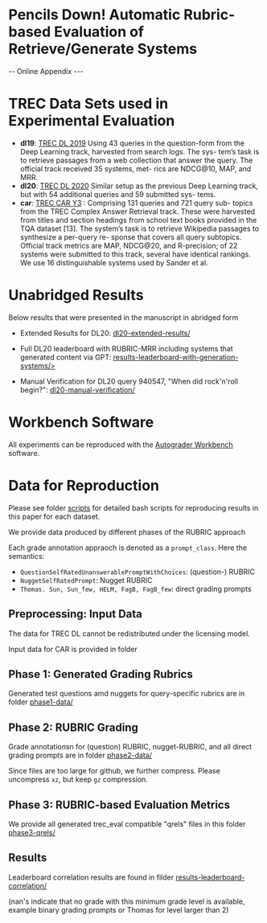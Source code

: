 # Pencils Down! Automatic Rubric-based Evaluation of Retrieve/Generate Systems

-- Online Appendix ---

# TREC  Data Sets used in Experimental Evaluation

- **dl19**: [TREC DL 2019](https://microsoft.github.io/msmarco/TREC-Deep-Learning)  Using 43 queries in the question-form from
the Deep Learning track, harvested from search logs. The sys-
tem’s task is to retrieve passages from a web collection that
answer the query. The official track received 35 systems, met-
rics are NDCG@10, MAP, and MRR.
-  **dl20**: [TREC DL 2020](https://microsoft.github.io/msmarco/TREC-Deep-Learning) Similar setup as the previous Deep Learning
track, but with 54 additional queries and 59 submitted sys-
tems.
- **car**: [TREC CAR Y3](http://trec-car.cs.unh.edu/datareleases/) : Comprising 131 queries and 721 query sub-
topics from the TREC Complex Answer Retrieval track. These
were harvested from titles and section headings from school
text books provided in the TQA dataset [13]. The system’s task
is to retrieve Wikipedia passages to synthesize a per-query re-
sponse that covers all query subtopics. Official track metrics
are MAP, NDCG@20, and R-precision; of 22 systems were
submitted to this track, several have identical rankings. We
use 16 distinguishable systems used by Sander et al.

# Unabridged Results

Below results that were presented in the manuscript in abridged form

* Extended Results for DL20: [dl20-extended-results/](dl20-extended-results/])

* Full DL20 leaderboard with RUBRIC-MRR including systems that generated content via GPT: [results-leaderboard-with-generation-systems/>](results-leaderboard-with-generation-systems/)

* Manual Verification for DL20  query 940547, "When did rock'n'roll begin?": [dl20-manual-verification/](dl20-manual-verification/)


# Workbench Software

All experiments can be reproduced with the [Autograder Workbench](https://github.com/TREMA-UNH/autograding-workbench)  software.



# Data for Reproduction


Please see folder [scripts](scripts) for detailed bash scripts for reproducing results in this paper for each dataset.

We provide data produced by different phases of the RUBRIC approach


Each grade annotation appraoch is denoted as a `prompt_class`. Here the semantics:

* `QuestionSelfRatedUnanswerablePromptWithChoices`:  (question-) RUBRIC 
* `NuggetSelfRatedPrompt`: Nugget RUBRIC
* `Thomas. Sun, Sun_few, HELM, FagB, FagB_few`: direct grading prompts


## Preprocessing: Input Data

The data for TREC DL cannot be redistributed under the licensing model.

Input data for CAR is provided in folder <iinput-data/>

## Phase 1: Generated Grading Rubrics

Generated test questions amd nuggets for query-specific rubrics are in folder [phase1-data/](phase1-data/)

## Phase 2:  RUBRIC Grading

Grade annotationsn for  (question) RUBRIC, nugget-RUBRIC, and all direct grading prompts are in folder [phase2-data/](phase2-data/)

Since files are too large for github, we further compress. Please uncompress `xz`, but keep `gz` compression.


## Phase 3: RUBRIC-based Evaluation Metrics

We provide all generated trec_eval compatible "qrels" files in this folder [phase3-qrels/](phase3-qrels/)



## Results

Leaderboard correlation results are found in filder [results-leaderboard-correlation/](results-leaderboard-correlation/)

(nan's indicate that no grade with this minimum grade level is available, example binary grading prompts or Thomas for level  larger than 2)









